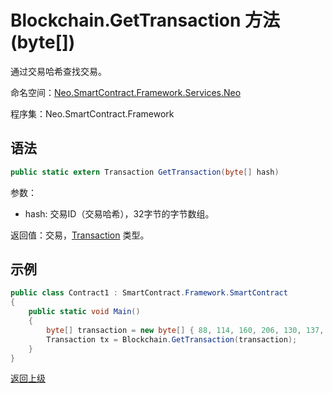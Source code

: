 # Blockchain.GetTransaction 方法 (byte[])

通过交易哈希查找交易。

命名空间：[Neo.SmartContract.Framework.Services.Neo](../../neo.md)

程序集：Neo.SmartContract.Framework

## 语法

```c#
public static extern Transaction GetTransaction(byte[] hash)
```

参数：
- hash: 交易ID（交易哈希），32字节的字节数组。

返回值：交易，[Transaction](../Transaction.md) 类型。

## 示例

```c#
public class Contract1 : SmartContract.Framework.SmartContract
{
    public static void Main()
    {
        byte[] transaction = new byte[] { 88, 114, 160, 206, 130, 137, 41, 94, 119, 120, 242, 71, 232, 244, 3, 20, 165, 69, 182, 232, 106, 185, 119, 239, 183, 65, 174, 220, 157, 251, 28, 215 };
        Transaction tx = Blockchain.GetTransaction(transaction);
    }
}
```



[返回上级](../Blockchain.md)